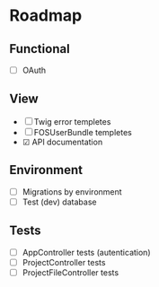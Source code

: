 # Roadmap

## Functional

- ☐ OAuth

## View

- ☐ Twig error templetes
- ☐ FOSUserBundle templetes
- ☑ API documentation

## Environment

- ☐ Migrations by environment
- ☐ Test (dev) database

## Tests

- ☐ AppController tests (autentication)
- ☐ ProjectController tests
- ☐ ProjectFileController tests
